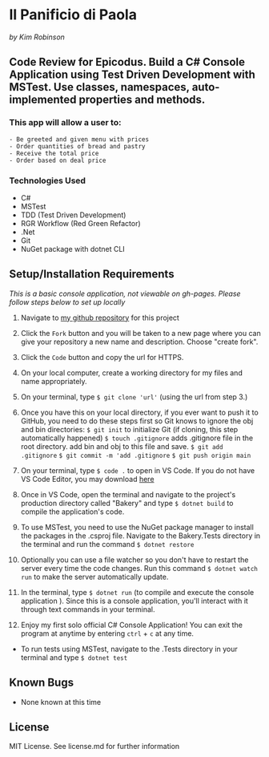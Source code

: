 # Il Panificio di Paola
_by Kim Robinson_

## Code Review for Epicodus. Build a C# Console Application using Test Driven Development with MSTest.  Use classes, namespaces, auto-implemented properties and methods.

###  This app will allow a user to:
    - Be greeted and given menu with prices
    - Order quantities of bread and pastry
    - Receive the total price
    - Order based on deal price

### Technologies Used

* C#
* MSTest
* TDD (Test Driven Development)
* RGR Workflow (Red Green Refactor)
* .Net
* Git
* NuGet package with dotnet CLI

## Setup/Installation Requirements

_This is a basic console application, not viewable on gh-pages. Please follow steps below to set up locally_

1. Navigate to [my github repository](https://github.com/kimmykokonut/Bakery.Solution) for this project 

2. Click the `Fork` button and  you will be taken to a new page where you can give your repository a new name and description. Choose "create fork".

3. Click the `Code` button and copy the url for HTTPS.

4. On your local computer, create a working directory for my files and name appropriately.

5. On your terminal, type `$ git clone 'url'` (using the url from step 3.)

6. Once you have this on your local directory, if you ever want to push it to GitHub, you need to do these steps first so Git knows to ignore the obj and bin directories:
`$ git init` to initialize Git (if cloning, this step automatically happened)
`$ touch .gitignore` adds .gitignore file in the root directory. add bin and obj to this file and save.
`$ git add .gitignore`
`$ git commit -m 'add .gitignore`
`$ git push origin main`

7. On your terminal, type `$ code .` to open in VS Code.  If you do not have VS Code Editor, you may download [here](https://code.visualstudio.com/)

8. Once in VS Code, open the terminal and navigate to the project's production directory called "Bakery" and type `$ dotnet build` to compile the application's code.

9.  To use MSTest, you need to use the NuGet package manager to install the packages in the .csproj file.  Navigate to the Bakery.Tests directory in the terminal and run the command `$ dotnet restore`

9.  Optionally you can use a file watcher so you don't have to restart the server every time the code changes. Run this command `$ dotnet watch run` to make the server automatically update.

10. In the terminal, type `$ dotnet run` (to compile and execute the console application ). Since this is a console application, you'll interact with it through text commands in your terminal.

11. Enjoy my first solo official C# Console Application!  You can exit the program at anytime by entering `ctrl` + `c` at any time.

* To run tests using MSTest, navigate to the .Tests directory in your terminal and type `$ dotnet test`

## Known Bugs
* None known at this time

## License
MIT License. See license.md for further information